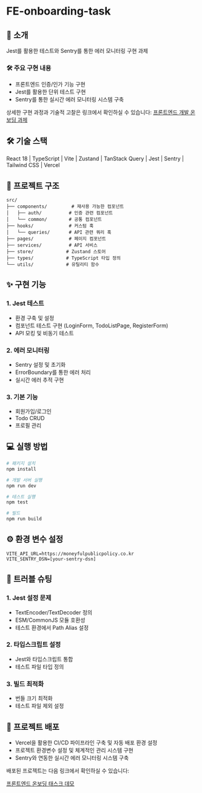 # FE-onboarding-task

## 📌 소개
Jest를 활용한 테스트와 Sentry를 통한 에러 모니터링 구현 과제

### 🛠️ 주요 구현 내용

- 프론트엔드 인증/인가 기능 구현
- Jest를 활용한 단위 테스트 구현
- Sentry를 통한 실시간 에러 모니터링 시스템 구축

상세한 구현 과정과 기술적 고찰은 링크에서 확인하실 수 있습니다:
[프론트엔드 개발 온보딩 과제](https://www.notion.so/React-154d2635765680e7b4ade9b8f3393f36?pvs=21)

## 🛠 기술 스택
React 18 | TypeScript | Vite | Zustand | TanStack Query | Jest | Sentry | Tailwind CSS | Vercel

## 📁 프로젝트 구조
```
src/
├── components/         # 재사용 가능한 컴포넌트
│   ├── auth/          # 인증 관련 컴포넌트
│   └── common/        # 공통 컴포넌트
├── hooks/             # 커스텀 훅
│   └── queries/       # API 관련 쿼리 훅
├── pages/             # 페이지 컴포넌트
├── services/          # API 서비스
├── store/            # Zustand 스토어
├── types/            # TypeScript 타입 정의
└── utils/            # 유틸리티 함수
```
## ✨ 구현 기능
### 1. Jest 테스트
- 환경 구축 및 설정
- 컴포넌트 테스트 구현 (LoginForm, TodoListPage, RegisterForm)
- API 모킹 및 비동기 테스트

### 2. 에러 모니터링
- Sentry 설정 및 초기화
- ErrorBoundary를 통한 에러 처리
- 실시간 에러 추적 구현

### 3. 기본 기능
- 회원가입/로그인
- Todo CRUD
- 프로필 관리

## 💻 실행 방법

```bash
# 패키지 설치
npm install

# 개발 서버 실행
npm run dev

# 테스트 실행
npm test

# 빌드
npm run build
```

## ⚙️ 환경 변수 설정
```
VITE_API_URL=https://moneyfulpublicpolicy.co.kr
VITE_SENTRY_DSN=[your-sentry-dsn]
```
## 🔧 트러블 슈팅
### 1. Jest 설정 문제

- TextEncoder/TextDecoder 정의
- ESM/CommonJS 모듈 호환성
- 테스트 환경에서 Path Alias 설정

### 2. 타입스크립트 설정

- Jest와 타입스크립트 통합
- 테스트 파일 타입 정의

### 3. 빌드 최적화

- 번들 크기 최적화
- 테스트 파일 제외 설정

## 🚀 프로젝트 배포

- Vercel을 활용한 CI/CD 파이프라인 구축 및 자동 배포 환경 설정
- 프로젝트 환경변수 설정 및 체계적인 관리 시스템 구현
- Sentry와 연동한 실시간 에러 모니터링 시스템 구축

배포된 프로젝트는 다음 링크에서 확인하실 수 있습니다:

[프론트엔드 온보딩 태스크 데모](https://fe-onboarding-task-1.vercel.app)
